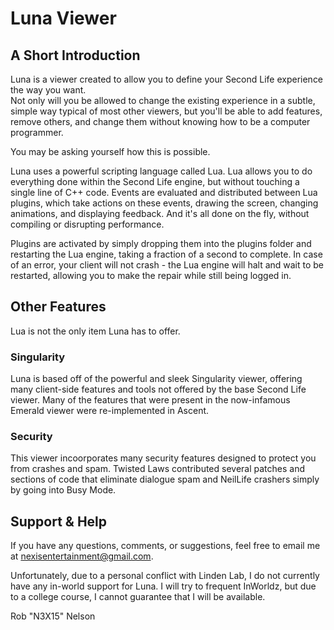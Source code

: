 Luna Viewer
===========

A Short Introduction
--------------------

Luna is a viewer created to allow you to define your Second Life experience the way you want.  
Not only will you be allowed to change the existing experience in a subtle, simple way typical 
of most other viewers, but you'll be able to add features, remove others, and change them without
knowing how to be a computer programmer.

You may be asking yourself how this is possible.  

Luna uses a powerful scripting language called Lua.  Lua allows you to do everything done within 
the Second Life engine, but without touching a single line of C++ code.  Events are evaluated
and distributed between Lua plugins, which take actions on these events, drawing the screen,
changing animations, and displaying feedback. And it's all done on the fly, without compiling or
disrupting performance.  

Plugins are activated by simply dropping them into the plugins folder and restarting the Lua 
engine, taking a fraction of a second to complete.  In case of an error, your client will not 
crash - the Lua engine will halt and wait to be restarted, allowing you to make the repair 
while still being logged in.

Other Features
--------------

Lua is not the only item Luna has to offer.

### Singularity

Luna is based off of the powerful and sleek Singularity viewer, offering many client-side features
and tools not offered by the base Second Life viewer.  Many of the features that were present in 
the now-infamous Emerald viewer were re-implemented in Ascent.

### Security

This viewer incoorporates many security features designed to protect you from crashes and spam.
Twisted Laws contributed several patches and sections of code that eliminate dialogue spam and 
NeilLife crashers simply by going into Busy Mode.  

Support & Help
--------------

If you have any questions, comments, or suggestions, feel free to email me at nexisentertainment@gmail.com.  

Unfortunately, due to a personal conflict with Linden Lab, I do not currently have any in-world support
for Luna.  I will try to frequent InWorldz, but due to a college course, I cannot guarantee that I
will be available.

Rob "N3X15" Nelson